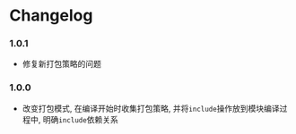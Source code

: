 # Changelog

### 1.0.1

* 修复新打包策略的问题

### 1.0.0

* 改变打包模式, 在编译开始时收集打包策略, 并将`include`操作放到模块编译过程中, 明确`include`依赖关系
